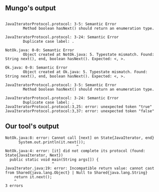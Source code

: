 ## Mungo's output

```

JavaIteratorProtocol.protocol: 3-5: Semantic Error
		Method boolean hasNext() should return an enumeration type.

JavaIteratorProtocol.protocol: 3-24: Semantic Error
		Duplicate case label: .

NotOk.java: 0-0: Semantic Error
		Object created at NotOk.java: 5. Typestate mismatch. Found: String next(), end, boolean hasNext(). Expected: <, >.

Ok.java: 0-0: Semantic Error
		Object created at Ok.java: 5. Typestate mismatch. Found: String next(), end, boolean hasNext(). Expected: <, >.

JavaIteratorProtocol.protocol: 3-5: Semantic Error
		Method boolean hasNext() should return an enumeration type.

JavaIteratorProtocol.protocol: 3-24: Semantic Error
		Duplicate case label: .
JavaIteratorProtocol.protocol:3,25: error: unexpected token "true"
JavaIteratorProtocol.protocol:3,37: error: unexpected token "false"```

## Our tool's output

```
NotOk.java:8: error: Cannot call [next] on State{JavaIterator, end}
      System.out.println(it.next());
                                ^
NotOk.java:4: error: [it] did not complete its protocol (found: State{JavaIterator, Next})
  public static void main(String args[]) {
                     ^
JavaIterator.java:19: error: Incompatible return value: cannot cast from Shared{java.lang.Object} | Null to Shared{java.lang.String}
    return it.next();
    ^
3 errors```
